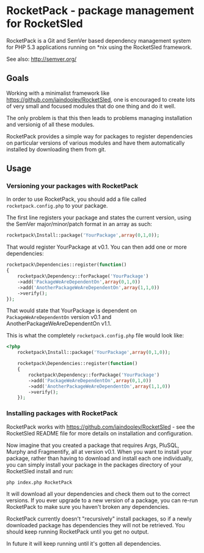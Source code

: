 # RocketPack - package management for RocketSled

RocketPack is a Git and SemVer based dependency
management system for PHP 5.3 applications running
on *nix using the RocketSled framework.

See also: http://semver.org/

## Goals

Working with a minimalist framework like https://github.com/iaindooley/RocketSled,
one is encouraged to create lots of very small and focused modules that do one thing
and do it well.

The only problem is that this then leads to problems managing installation and 
versionig of all these modules.

RocketPack provides a simple way for packages to register dependencies on particular
versions of various modules and have them automatically installed by downloading them
from git.

## Usage

### Versioning your packages with RocketPack

In order to use RocketPack, you should add a file called ```rocketpack.config.php``` to your package.

The first line registers your package and states the current version, using the SemVer 
major/minor/patch format in an array as such:

```php
rocketpack\Install::package('YourPackage',array(0,1,0));
```

That would register YourPackage at v0.1. You can then add one or more dependencies:

```php
rocketpack\Dependencies::register(function()
{
    rocketpack\Dependency::forPackage('YourPackage')
    ->add('PackageWeAreDependentOn',array(0,1,0))
    ->add('AnotherPackageWeAreDependentOn',array(1,1,0))
    ->verify();
});
```

That would state that YourPackage is dependent on ```PackageWeAreDependentOn``` version v0.1 and AnotherPackageWeAreDependentOn v1.1.

This is what the completely ```rocketpack.config.php``` file would look like:

```php
<?php
    rocketpack\Install::package('YourPackage',array(0,1,0));

    rocketpack\Dependencies::register(function()
    {
        rocketpack\Dependency::forPackage('YourPackage')
        ->add('PackageWeAreDependentOn',array(0,1,0))
        ->add('AnotherPackageWeAreDependentOn',array(1,1,0))
        ->verify();
    });
```

### Installing packages with RocketPack

RocketPack works with https://github.com/iaindooley/RocketSled - see the RocketSled README file for more details on installation and configuration.

Now imagine that you created a package that requires Args, PluSQL, Murphy and Fragmentify, all at version v0.1. When you want to install your package,
rather than having to download and install each one individually, you can simply install your package in the packages directory of your RocketSled 
install and run:

```
php index.php RocketPack
```

It will download all your dependencies and check them out to the correct versions. If you ever upgrade to a new version of a package, you can re-run
RocketPack to make sure you haven't broken any dependencies.

RocketPack currently doesn't "recursively" install packages, so if a newly downloaded package has dependencies they will not be retrieved. You should
keep running RocketPack until you get no output.

In future it will keep running until it's gotten all dependencies.


